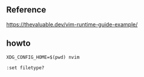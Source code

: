 ## Reference
https://thevaluable.dev/vim-runtime-guide-example/

## howto

    XDG_CONFIG_HOME=$(pwd) nvim

    :set filetype?
